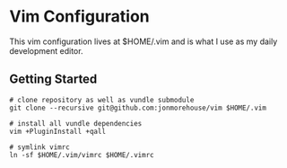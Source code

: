 Vim Configuration
=================

This vim configuration lives at $HOME/.vim and is what I use as my daily development editor.

Getting Started
---------------

```
# clone repository as well as vundle submodule
git clone --recursive git@github.com:jonmorehouse/vim $HOME/.vim

# install all vundle dependencies
vim +PluginInstall +qall

# symlink vimrc
ln -sf $HOME/.vim/vimrc $HOME/.vimrc

```
